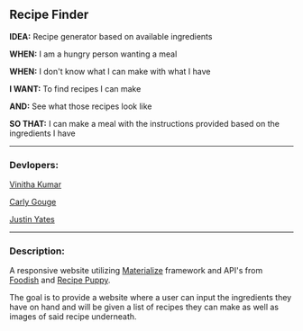 ## Recipe Finder

**IDEA:** Recipe generator based on available ingredients

**WHEN:** I am a hungry person wanting a meal

**WHEN:** I don't know what I can make with what I have

**I WANT:** To find recipes I can make

**AND:** See what those recipes look like

**SO THAT:** I can make a meal with the instructions provided based on the ingredients I have

---------------------------------------------------------------------------------------------------------------------------

### Devlopers:

[Vinitha Kumar]()

[Carly Gouge]()

[Justin Yates](https://github.com/justinyates887)

---------------------------------------------------------------------------------------------------------------------------

### Description:

A responsive website utilizing [Materialize](https://materializecss.com/) framework and API's from [Foodish](https://foodish-api.herokuapp.com/) and [Recipe Puppy](http://www.recipepuppy.com/about/api/). 

The goal is to provide a website where a user can input the ingredients they have on hand and will be given a list of recipes they can make as well as images of said recipe underneath.
